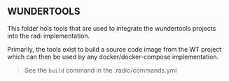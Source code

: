 WUNDERTOOLS
-----------

This folder hols tools that are used to integrate the wundertools projects
into the radi implementation.

Primarily, the tools exist to build a source code image from the WT project
which can then be used by any docker/docker-compose implementation.


> See the `build` command in the .radio/commands.yml

